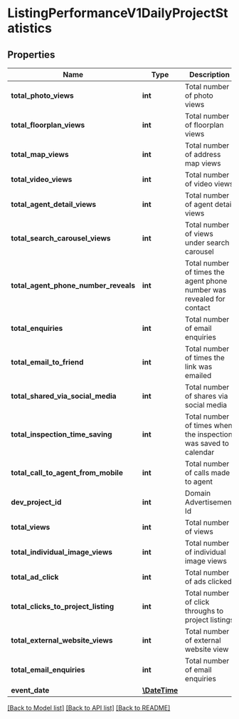 # ListingPerformanceV1DailyProjectStatistics

## Properties
Name | Type | Description | Notes
------------ | ------------- | ------------- | -------------
**total_photo_views** | **int** | Total number of photo views | [optional] 
**total_floorplan_views** | **int** | Total number of floorplan views | [optional] 
**total_map_views** | **int** | Total number of address map views | [optional] 
**total_video_views** | **int** | Total number of video views | [optional] 
**total_agent_detail_views** | **int** | Total number of agent detail views | [optional] 
**total_search_carousel_views** | **int** | Total number of views under search carousel | [optional] 
**total_agent_phone_number_reveals** | **int** | Total number of times the agent phone number was revealed for contact | [optional] 
**total_enquiries** | **int** | Total number of email enquiries | [optional] 
**total_email_to_friend** | **int** | Total number of times the link was emailed | [optional] 
**total_shared_via_social_media** | **int** | Total number of shares via social media | [optional] 
**total_inspection_time_saving** | **int** | Total number of times when the inspection was saved to calendar | [optional] 
**total_call_to_agent_from_mobile** | **int** | Total number of calls made to agent | [optional] 
**dev_project_id** | **int** | Domain Advertisement Id | [optional] 
**total_views** | **int** | Total number of views | [optional] 
**total_individual_image_views** | **int** | Total number of individual image views | [optional] 
**total_ad_click** | **int** | Total number of ads clicked | [optional] 
**total_clicks_to_project_listing** | **int** | Total number of click throughs to project listings | [optional] 
**total_external_website_views** | **int** | Total number of external website view | [optional] 
**total_email_enquiries** | **int** | Total number of email enquiries | [optional] 
**event_date** | [**\DateTime**](\DateTime.md) |  | [optional] 

[[Back to Model list]](../../README.md#documentation-for-models) [[Back to API list]](../../README.md#documentation-for-api-endpoints) [[Back to README]](../../README.md)

